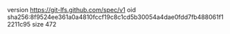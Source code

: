 version https://git-lfs.github.com/spec/v1
oid sha256:8f9524ee361a0a4810fccf19c8c1cd5b30054a4dae0fdd7fb488061f12211c95
size 472
